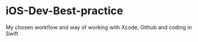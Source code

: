 # iOS-Dev-Best-practice
My chosen workflow and way of working with Xcode, Github and coding in Swift
